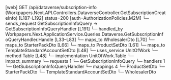 [web] GET /api/dataverse/subscription-info  (Workpapers.Next.API.Controllers.DataverseController.GetSubscriptionCreateInfo)  [L187–L192] status=200 [auth=AuthorizationPolicies.M2M]
  └─ sends_request GetSubscriptionInfoQuery -> GetSubscriptionInfoQueryHandler [L191]
    └─ handled_by Workpapers.Next.ApplicationService.Queries.Dataverse.GetSubscriptionInfoQueryHandler.Handle [L33–L83]
      └─ maps_to WholesalerDto [L70]
      └─ maps_to StarterPackDto [L66]
      └─ maps_to ProductSetDto [L61]
      └─ maps_to TemplateStandardAccountSetDto [L48]
      └─ uses_service UnitOfWork
        └─ method Table [L48]
          └─ implementation UnitOfWork.Table
  └─ impact_summary
    └─ requests 1
      └─ GetSubscriptionInfoQuery
    └─ handlers 1
      └─ GetSubscriptionInfoQueryHandler
    └─ mappings 4
      └─ ProductSetDto
      └─ StarterPackDto
      └─ TemplateStandardAccountSetDto
      └─ WholesalerDto

